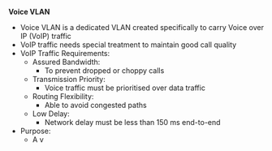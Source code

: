 **Voice VLAN**
- Voice VLAN is a dedicated VLAN created specifically to carry Voice over IP (VoIP) traffic
- VoIP traffic needs special treatment to maintain good call quality
- VoIP Traffic Requirements:
	- Assured Bandwidth:
		- To prevent dropped or choppy calls
	- Transmission Priority:
		- Voice traffic must be prioritised over data traffic
	- Routing Flexibility:
		- Able to avoid congested paths
	- Low Delay:
		- Network delay must be less than 150 ms end-to-end
- Purpose:
	- A v